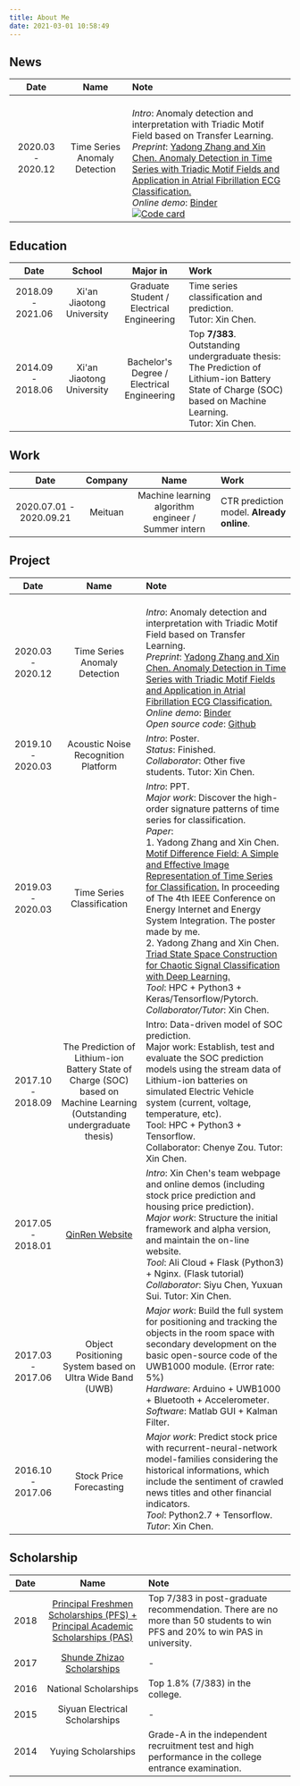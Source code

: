 ```yaml
---
title: About Me
date: 2021-03-01 10:58:49
---
```


## News

| Date  | Name  | Note  |
| :---: | :---: | :--- |
| 2020.03 - 2020.12  | Time Series Anomaly Detection  | <br> _Intro_: Anomaly detection and interpretation with Triadic Motif Field based on Transfer Learning. <br> _Preprint_: [Yadong Zhang and Xin Chen. Anomaly Detection in Time Series with Triadic Motif Fields and Application in Atrial Fibrillation ECG Classification.](https://arxiv.org/abs/2012.04936) <br> _Online demo_: [Binder](https://mybinder.org/v2/gh/ydup/bokeh/master?urlpath=/proxy/5006/bokeh-app) <br> [![Code card](https://github-readme-stats.vercel.app/api/pin/?username=ydup&repo=Anomaly-Detection-in-Time-Series-with-Triadic-Motif-Fields)](https://github.com/ydup/Anomaly-Detection-in-Time-Series-with-Triadic-Motif-Fields) |


## Education

| Date  | School  | Major in  | Work |
| :---: | :---: | :---: | :--- |
| 2018.09 - 2021.06  | Xi'an Jiaotong University  | Graduate Student / Electrical Engineering | Time series classification and prediction. <br> Tutor: Xin Chen. |
| 2014.09 - 2018.06  | Xi'an Jiaotong University  | Bachelor's Degree / Electrical Engineering | Top __7/383__. <br> Outstanding undergraduate thesis: The Prediction of Lithium-ion Battery State of Charge (SOC) based on Machine Learning. <br> Tutor: Xin Chen. |

## Work

| Date  | Company  | Name  | Work |
| :---: | :---: | :---: | :--- |
| 2020.07.01 - 2020.09.21 | Meituan | Machine learning algorithm engineer / Summer intern | CTR prediction model. __Already online__. | 

## Project

| Date  | Name  | Note  |
| :---: | :---: | :--- |
| 2020.03 - 2020.12  | Time Series Anomaly Detection  | <br> _Intro_: Anomaly detection and interpretation with Triadic Motif Field based on Transfer Learning. <br> _Preprint_: [Yadong Zhang and Xin Chen. Anomaly Detection in Time Series with Triadic Motif Fields and Application in Atrial Fibrillation ECG Classification.](https://arxiv.org/abs/2012.04936) <br> _Online demo_: [Binder](https://mybinder.org/v2/gh/ydup/bokeh/master?urlpath=/proxy/5006/bokeh-app) <br> _Open source code_: [Github](https://github.com/ydup/Anomaly-Detection-in-Time-Series-with-Triadic-Motif-Fields) |
| 2019.10 - 2020.03 | Acoustic Noise Recognition Platform | _Intro_: Poster. <br> _Status_: Finished. <br> _Collaborator_: Other five students. Tutor: Xin Chen. | 
| 2019.03 - 2020.03 | Time Series Classification | _Intro_: PPT. <br> _Major work_: Discover the high-order signature patterns of time series for classification. <br> _Paper_: <br> 1. Yadong Zhang and Xin Chen. [Motif Difference Field: A Simple and Effective Image Representation of Time Series for Classification.](http://arxiv.org/abs/2001.07582) In proceeding of The 4th IEEE Conference on Energy Internet and Energy System Integration. The poster made by me. <br> 2. Yadong Zhang and Xin Chen. [Triad State Space Construction for Chaotic Signal Classification with Deep Learning.](https://arxiv.org/abs/2003.11931) <br> _Tool_: HPC + Python3 + Keras/Tensorflow/Pytorch. <br> _Collaborator/Tutor_: Xin Chen. | 
| 2017.10 - 2018.09 | The Prediction of Lithium-ion Battery State of Charge (SOC) based on Machine Learning (Outstanding undergraduate thesis) | Intro: Data-driven model of SOC prediction. <br> Major work: Establish, test and evaluate the SOC prediction models using the stream data of Lithium-ion batteries on simulated Electric Vehicle system (current, voltage, temperature, etc). <br> Tool: HPC + Python3 + Tensorflow. <br>Collaborator: Chenye Zou. Tutor: Xin Chen. |
| 2017.05 - 2018.01 | [QinRen Website](http://qinren.tech/) | _Intro_: Xin Chen's team webpage and online demos (including stock price prediction and housing price prediction). <br> _Major work_: Structure the initial framework and alpha version, and maintain the on-line website. <br> _Tool_: Ali Cloud + Flask (Python3) + Nginx. (Flask tutorial) <br> _Collaborator_: Siyu Chen, Yuxuan Sui. Tutor: Xin Chen. | 
| 2017.03 - 2017.06 | Object Positioning System based on Ultra Wide Band (UWB) | _Major work_: Build the full system for positioning and tracking the objects in the room space with secondary development on the basic open-source code of the UWB1000 module. (Error rate: 5%) <br> _Hardware_: Arduino + UWB1000 + Bluetooth + Accelerometer. <br> _Software_: Matlab GUI + Kalman Filter. |
| 2016.10 - 2017.06 | Stock Price Forecasting | _Major work_: Predict stock price with recurrent-neural-network model-families considering the historical informations, which include the sentiment of crawled news titles and other financial indicators. <br> _Tool_: Python2.7 + Tensorflow. <br> _Tutor_: Xin Chen. |

## Scholarship

| Date  | Name  | Note  |
| :---: | :---: | :--- |
| 2018  | [Principal Freshmen Scholarships (PFS) + Principal Academic Scholarships (PAS)](https://mp.weixin.qq.com/s/M-BQ9OkEz5_e2qFcrV7ZnQ)  | Top 7/383 in post-graduate recommendation. There are no more than 50 students to win PFS and 20% to win PAS in university. |
| 2017  | [Shunde Zhizao Scholarships](http://www.ef.xjtu.edu.cn/info/1019/1722.htm) | - |
| 2016  | National Scholarships      |  Top 1.8% (7/383) in the college. |
| 2015  | Siyuan Electrical Scholarships | - |
| 2014  | Yuying Scholarships | Grade-A in the independent recruitment test and high performance in the college entrance examination. |
